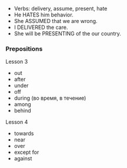 - Verbs: delivery, assume, present, hate
- He HATES him behavior.
- She ASSUMED that we are wrong.
- I DELIVERED the care.
- She will be PRESENTING of the our country.

### Prepositions
Lesson 3
- out
- after
- under
- off
- during (во время, в течение)
- among
- behind

Lesson 4
- towards
- near
- over
- except for
- against
